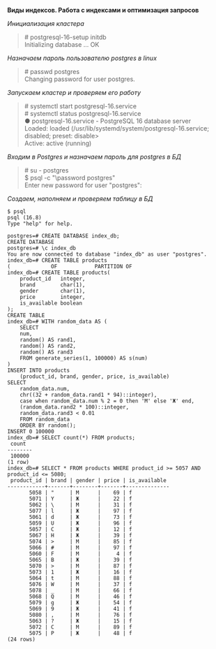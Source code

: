 **Виды индексов. Работа с индексами и оптимизация запросов**  
  
*Инициализация кластера*  
> \# postgresql-16-setup initdb  
> Initializing database ... OK  
  
*Назначаем пароль пользователю postgres в linux*  
> \# passwd postgres  
> Changing password for user postgres.  
  
*Запускаем кластер и проверяем его работу*  
> \# systemctl start postgresql-16.service  
> \# systemctl status postgresql-16.service  
> ● postgresql-16.service - PostgreSQL 16 database server  
> Loaded: loaded (/usr/lib/systemd/system/postgresql-16.service; disabled; preset: disable>  
> Active: active (running)  
  
*Входим в Postgres и назначаем пароль для postgres в БД*  
> \# su - postgres  
> \$ psql -c "\password postgres"  
> Enter new password for user "postgres":  
  
*Создаем, наполняем и проверяем таблицу в БД*  
```
$ psql 
psql (16.8)
Type "help" for help.

postgres=# CREATE DATABASE index_db;
CREATE DATABASE
postgres=# \c index_db 
You are now connected to database "index_db" as user "postgres".
index_db=# CREATE TABLE products 
(             OF            PARTITION OF  
index_db=# CREATE TABLE products(
    product_id   integer,
    brand        char(1),
    gender       char(1),
    price        integer,
    is_available boolean
);
CREATE TABLE
index_db=# WITH random_data AS (
    SELECT
    num,
    random() AS rand1,
    random() AS rand2,
    random() AS rand3
    FROM generate_series(1, 100000) AS s(num)
)
INSERT INTO products
    (product_id, brand, gender, price, is_available)
SELECT
    random_data.num,
    chr((32 + random_data.rand1 * 94)::integer),
    case when random_data.num % 2 = 0 then 'М' else 'Ж' end,
    (random_data.rand2 * 100)::integer,
    random_data.rand3 < 0.01
    FROM random_data
    ORDER BY random();
INSERT 0 100000
index_db=# SELECT count(*) FROM products;
 count  
--------
 100000
(1 row)
index_db=# SELECT * FROM products WHERE product_id >= 5057 AND product_id <= 5080;
 product_id | brand | gender | price | is_available 
------------+-------+--------+-------+--------------
       5058 | "     | М      |    69 | f
       5071 | Y     | Ж      |    22 | f
       5062 | \     | М      |    31 | f
       5077 | l     | Ж      |    97 | f
       5061 | d     | Ж      |    73 | f
       5059 | U     | Ж      |    96 | f
       5057 | C     | Ж      |    12 | f
       5067 | H     | Ж      |    39 | f
       5074 | >     | М      |    85 | f
       5066 | #     | М      |    97 | f
       5060 | F     | М      |     4 | f
       5065 | B     | Ж      |    39 | f
       5070 | >     | М      |    87 | f
       5073 | 1     | Ж      |    16 | f
       5064 | t     | М      |    88 | f
       5076 | W     | М      |    37 | f
       5078 | _     | М      |    66 | f
       5068 | Q     | М      |    46 | f
       5079 | g     | Ж      |    54 | f
       5069 | 9     | Ж      |    41 | f
       5080 | ,     | М      |    76 | f
       5063 | ?     | Ж      |    15 | f
       5072 | C     | М      |    89 | f
       5075 | P     | Ж      |    48 | f
(24 rows)
```
  
